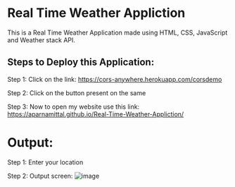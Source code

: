 # Real Time Weather Appliction
This is a Real Time Weather Application made using HTML, CSS, JavaScript and Weather stack API.

## Steps to Deploy this Application:
Step 1: Click on the link: https://cors-anywhere.herokuapp.com/corsdemo

Step 2: Click on the button present on the same 

Step 3: Now to open my website use this link:  https://aparnamittal.github.io/Real-Time-Weather-Appliction/

# Output:
Step 1:
Enter your location 

Step 2:
Output screen:
![image](https://user-images.githubusercontent.com/100208233/187478652-9c6e6906-d385-42da-b69e-eeb91d185477.png)
